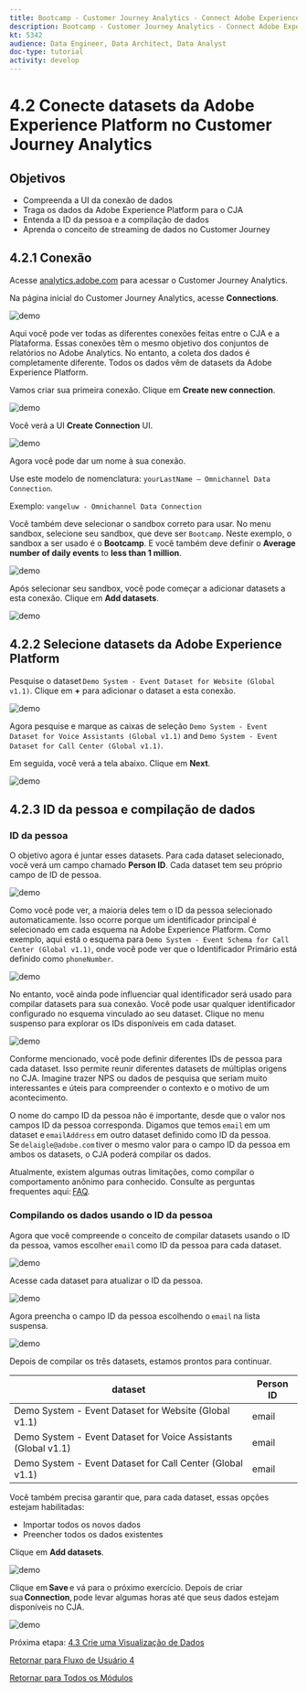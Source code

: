 ```yaml
---
title: Bootcamp - Customer Journey Analytics - Connect Adobe Experience Platform Datasets in Customer Journey Analytics - Brazil
description: Bootcamp - Customer Journey Analytics - Connect Adobe Experience Platform Datasets in Customer Journey Analytics - Brazil
kt: 5342
audience: Data Engineer, Data Architect, Data Analyst
doc-type: tutorial
activity: develop
---
```

# 4.2 Conecte datasets da Adobe Experience Platform no Customer Journey Analytics

## Objetivos

- Compreenda a UI da conexão de dados 
- Traga os dados da Adobe Experience Platform para o CJA 
- Entenda a ID da pessoa e a compilação de dados 
- Aprenda o conceito de streaming de dados no Customer Journey

## 4.2.1 Conexão

Acesse [analytics.adobe.com](https://analytics.adobe.com) para acessar o Customer Journey Analytics.

Na página inicial do Customer Journey Analytics, acesse **Connections**. 

![demo](./images/cja2.png)

Aqui você pode ver todas as diferentes conexões feitas entre o CJA e a Plataforma. Essas conexões têm o mesmo objetivo dos conjuntos de relatórios no Adobe Analytics. No entanto, a coleta dos dados é completamente diferente. Todos os dados vêm de datasets da Adobe Experience Platform. 

Vamos criar sua primeira conexão. Clique em **Create new connection**.

![demo](./images/cja4.png)

Você verá a UI **Create Connection** UI.

![demo](./images/cja5.png)

Agora você pode dar um nome à sua conexão. 

Use este modelo de nomenclatura: `yourLastName – Omnichannel Data Connection`. 

Exemplo: `vangeluw - Omnichannel Data Connection`

Você também deve selecionar o sandbox correto para usar. No menu sandbox, selecione seu sandbox, que deve ser `Bootcamp`. Neste exemplo, o sandbox a ser usado é o **Bootcamp**. E você também deve definir o **Average number of daily events** to **less than 1 million**.

![demo](./images/cjasb.png)

Após selecionar seu sandbox, você pode começar a adicionar datasets a esta conexão. Clique em **Add datasets**.

![demo](./images/cjasb1.png)

## 4.2.2  Selecione datasets da Adobe Experience Platform

Pesquise o dataset `Demo System - Event Dataset for Website (Global v1.1)`. Clique em **+** para adicionar o dataset a esta conexão.

![demo](./images/cja7.png)

Agora pesquise e marque as caixas de seleção `Demo System - Event Dataset for Voice Assistants (Global v1.1)` and `Demo System - Event Dataset for Call Center (Global v1.1)`. 

Em seguida, você verá a tela abaixo. Clique em **Next**.

![demo](./images/cja9.png)

## 4.2.3 ID da pessoa e compilação de dados

### ID da pessoa

O objetivo agora é juntar esses datasets. Para cada dataset selecionado, você verá um campo chamado **Person ID**. Cada dataset tem seu próprio campo de ID de pessoa.

![demo](./images/cja11.png)

Como você pode ver, a maioria deles tem o ID da pessoa selecionado automaticamente. Isso ocorre porque um identificador principal é selecionado em cada esquema na Adobe Experience Platform. Como exemplo, aqui está o esquema para `Demo System - Event Schema for Call Center (Global v1.1)`, onde você pode ver que o Identificador Primário está definido como `phoneNumber`.

![demo](./images/cja13.png)

No entanto, você ainda pode influenciar qual identificador será usado para compilar datasets para sua conexão. Você pode usar qualquer identificador configurado no esquema vinculado ao seu dataset. Clique no menu suspenso para explorar os IDs disponíveis em cada dataset. 

![demo](./images/cja14.png)

Conforme mencionado, você pode definir diferentes IDs de pessoa para cada dataset. Isso permite reunir diferentes datasets de múltiplas origens no CJA. Imagine trazer NPS ou dados de pesquisa que seriam muito interessantes e úteis para compreender o contexto e o motivo de um acontecimento.

O nome do campo ID da pessoa não é importante, desde que o valor nos campos ID da pessoa corresponda. Digamos que temos `email` em um dataset e `emailAddress` em outro dataset definido como ID da pessoa. Se `delaigle@adobe.com` tiver o mesmo valor para o campo ID da pessoa em ambos os datasets, o CJA poderá compilar os dados. 

Atualmente, existem algumas outras limitações, como compilar o comportamento anônimo para conhecido. Consulte as perguntas frequentes aqui: [FAQ](https://experienceleague.adobe.com/docs/analytics-platform/using/cja-overview/cja-faq.html). 
 

### Compilando os dados usando o ID da pessoa

Agora que você compreende o conceito de compilar datasets usando o ID da pessoa, vamos escolher `email` como ID da pessoa para cada dataset. 

![demo](./images/cja15.png)

Acesse cada dataset para atualizar o ID da pessoa.

![demo](./images/cja12a.png)

Agora preencha o campo ID da pessoa escolhendo o `email` na lista suspensa. 

![demo](./images/cja17.png)

Depois de compilar os três datasets, estamos prontos para continuar. 

|  dataset       | Person ID | 
| ----------------- |-------------| 
| Demo System - Event Dataset for Website (Global v1.1) | email         | 
| Demo System - Event Dataset for Voice Assistants (Global v1.1) | email          | 
| Demo System - Event Dataset for Call Center (Global v1.1) | email         | 

Você também precisa garantir que, para cada dataset, essas opções estejam habilitadas: 

- Importar todos os novos dados 
- Preencher todos os dados existentes 

Clique em **Add datasets**.

![demo](./images/cja16.png)

Clique em **Save** e vá para o próximo exercício. Depois de criar sua **Connection**, pode levar algumas horas até que seus dados estejam disponíveis no CJA. 

![demo](./images/cja20.png)

Próxima etapa: [4.3 Crie uma Visualização de Dados](./ex3.md)

[Retornar para Fluxo de Usuário 4](./uc4.md)

[Retornar para Todos os Módulos](./../../overview.md)
